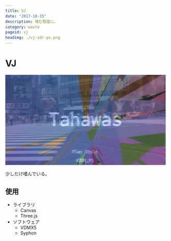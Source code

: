 ```yaml
---
title: VJ
date: "2017-10-15"
description: 嗜む程度に。
category: waste
pageid: vj
headimg: ./vj-zdr-ps.png
---
```


# VJ

!["2017年工大祭 Play Style"](./vj-zdr-ps.png)

少しだけ嗜んでいる。

## 使用

- ライブラリ
  - Canvas
  - Three.js
- ソフトウェア
  - VDMX5
  - Syphon
